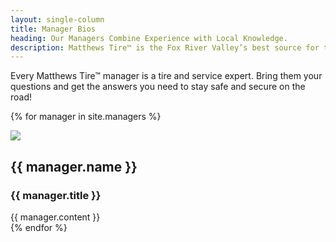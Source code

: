 ```yaml
---
layout: single-column
title: Manager Bios
heading: Our Managers Combine Experience with Local Knowledge.
description: Matthews Tire™ is the Fox River Valley’s best source for tires and auto service. The best managers work at Matthews Tire in Green Bay, Appleton, Fond du Lac and Waupaca.
---
```


Every Matthews Tire™ manager is a tire and service expert. Bring them your questions and get the answers you need to stay safe and secure on the road!

{% for manager in site.managers %}
<div class="row">
  <div class="col-sm-4">
    <img src="/img/{{ manager.image }}">
  </div>
  <div class="col-sm-8">
    <h2>{{ manager.name }}</h2>
    <h3>{{ manager.title }}</h3>
    {{ manager.content }}
  </div>
</div>
{% endfor %}

